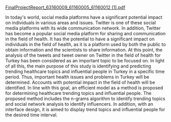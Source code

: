 [FinalProjectReport_63160009_61160005_61160012 (1).pdf](https://github.com/doubleengineer/FinalGraduationProject/files/9741852/FinalProjectReport_63160009_61160005_61160012.1.pdf)

In today's world, social media platforms have a significant potential impact on
individuals in various areas and issues. Twitter is one of these social media
platforms with its wide communication network. In addition, Twitter has become a
popular social media platform for sharing and communication in the field of health.
It has the potential to have a significant impact on individuals in the field of health,
as it is a platform used by both the public to obtain information and the scientists to
share information. At this point, the analysis of the tweets and tweet owner on
Twitter in the field of health for Turkey has been considered as an important topic
to be focused on. In light of all this, the main purpose of this study is identifying and
predicting trending healthcare topics and influential people in Turkey in a specific
time period. Thus, important health issues and problems in Turkey will be
determined. Accounts with potential impact in the field of health will be identified.
In line with this goal, an efficient model as a method is proposed for determining
healthcare trending topics and influential people. The proposed method includes
the n-grams algorithm to identify trending topics and social network analysis to
identify influencers. In addition, with an interface design, it is aimed to display trend
topics and influential people for the desired time interval.
